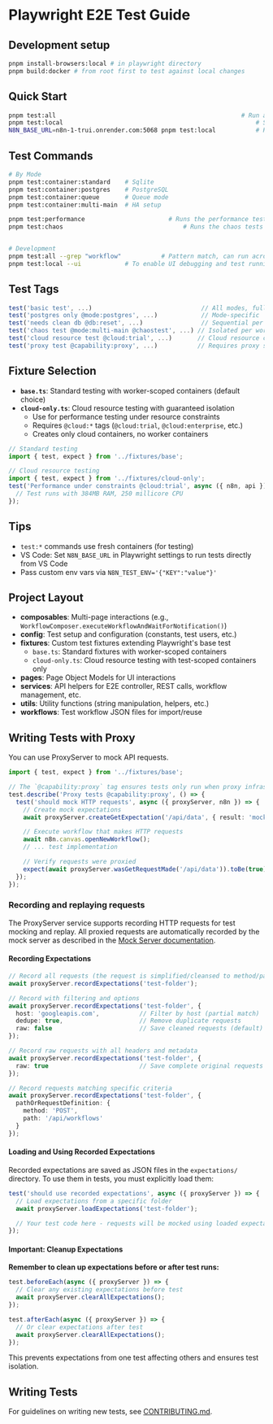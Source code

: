 # Playwright E2E Test Guide

## Development setup
```bash
pnpm install-browsers:local # in playwright directory
pnpm build:docker # from root first to test against local changes
```

## Quick Start
```bash
pnpm test:all                 									# Run all tests (fresh containers, pnpm build:docker from root first to ensure local containers)
pnpm test:local           											# Starts a local server and runs the UI tests
N8N_BASE_URL=n8n-1-trui.onrender.com:5068 pnpm test:local			# Runs the UI tests against the instance running
```

## Test Commands
```bash
# By Mode
pnpm test:container:standard    # Sqlite
pnpm test:container:postgres    # PostgreSQL
pnpm test:container:queue       # Queue mode
pnpm test:container:multi-main  # HA setup

pnpm test:performance						# Runs the performance tests against Sqlite container
pnpm test:chaos									# Runs the chaos tests


# Development
pnpm test:all --grep "workflow"           # Pattern match, can run across all test types UI/cli-workflow/performance
pnpm test:local --ui            # To enable UI debugging and test running mode
```

## Test Tags
```typescript
test('basic test', ...)                              // All modes, fully parallel
test('postgres only @mode:postgres', ...)            // Mode-specific
test('needs clean db @db:reset', ...)                // Sequential per worker
test('chaos test @mode:multi-main @chaostest', ...) // Isolated per worker
test('cloud resource test @cloud:trial', ...)       // Cloud resource constraints
test('proxy test @capability:proxy', ...)           // Requires proxy server capability
```

## Fixture Selection
- **`base.ts`**: Standard testing with worker-scoped containers (default choice)
- **`cloud-only.ts`**: Cloud resource testing with guaranteed isolation
  - Use for performance testing under resource constraints
  - Requires `@cloud:*` tags (`@cloud:trial`, `@cloud:enterprise`, etc.)
  - Creates only cloud containers, no worker containers

```typescript
// Standard testing
import { test, expect } from '../fixtures/base';

// Cloud resource testing
import { test, expect } from '../fixtures/cloud-only';
test('Performance under constraints @cloud:trial', async ({ n8n, api }) => {
  // Test runs with 384MB RAM, 250 millicore CPU
});
```

## Tips
- `test:*` commands use fresh containers (for testing)
- VS Code: Set `N8N_BASE_URL` in Playwright settings to run tests directly from VS Code
- Pass custom env vars via `N8N_TEST_ENV='{"KEY":"value"}'`

## Project Layout
- **composables**: Multi-page interactions (e.g., `WorkflowComposer.executeWorkflowAndWaitForNotification()`)
- **config**: Test setup and configuration (constants, test users, etc.)
- **fixtures**: Custom test fixtures extending Playwright's base test
  - `base.ts`: Standard fixtures with worker-scoped containers
  - `cloud-only.ts`: Cloud resource testing with test-scoped containers only
- **pages**: Page Object Models for UI interactions
- **services**: API helpers for E2E controller, REST calls, workflow management, etc.
- **utils**: Utility functions (string manipulation, helpers, etc.)
- **workflows**: Test workflow JSON files for import/reuse

## Writing Tests with Proxy

You can use ProxyServer to mock API requests.

```typescript
import { test, expect } from '../fixtures/base';

// The `@capability:proxy` tag ensures tests only run when proxy infrastructure is available.
test.describe('Proxy tests @capability:proxy', () => {
  test('should mock HTTP requests', async ({ proxyServer, n8n }) => {
    // Create mock expectations
    await proxyServer.createGetExpectation('/api/data', { result: 'mocked' });

    // Execute workflow that makes HTTP requests
    await n8n.canvas.openNewWorkflow();
    // ... test implementation

    // Verify requests were proxied
    expect(await proxyServer.wasGetRequestMade('/api/data')).toBe(true);
  });
});
```

### Recording and replaying requests

The ProxyServer service supports recording HTTP requests for test mocking and replay. All proxied requests are automatically recorded by the mock server as described in the [Mock Server documentation](https://www.mock-server.com/proxy/record_and_replay.html).

#### Recording Expectations

```typescript
// Record all requests (the request is simplified/cleansed to method/path/body/query)
await proxyServer.recordExpectations('test-folder');

// Record with filtering and options
await proxyServer.recordExpectations('test-folder', {
  host: 'googleapis.com',           // Filter by host (partial match)
  dedupe: true,                     // Remove duplicate requests
  raw: false                        // Save cleaned requests (default)
});

// Record raw requests with all headers and metadata
await proxyServer.recordExpectations('test-folder', {
  raw: true                         // Save complete original requests
});

// Record requests matching specific criteria
await proxyServer.recordExpectations('test-folder', {
  pathOrRequestDefinition: {
    method: 'POST',
    path: '/api/workflows'
  }
});
```

#### Loading and Using Recorded Expectations

Recorded expectations are saved as JSON files in the `expectations/` directory. To use them in tests, you must explicitly load them:

```typescript
test('should use recorded expectations', async ({ proxyServer }) => {
  // Load expectations from a specific folder
  await proxyServer.loadExpectations('test-folder');

  // Your test code here - requests will be mocked using loaded expectations
});
```

#### Important: Cleanup Expectations

**Remember to clean up expectations before or after test runs:**

```typescript
test.beforeEach(async ({ proxyServer }) => {
  // Clear any existing expectations before test
  await proxyServer.clearAllExpectations();
});

test.afterEach(async ({ proxyServer }) => {
  // Or clear expectations after test
  await proxyServer.clearAllExpectations();
});
```

This prevents expectations from one test affecting others and ensures test isolation.

## Writing Tests
For guidelines on writing new tests, see [CONTRIBUTING.md](./CONTRIBUTING.md).
